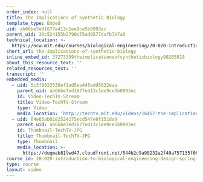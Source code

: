 ```yaml
---
order_index: null
title: The Implications of Synthetic Biology
template_type: Embed
uid: ab66be7ed1677e413c1ee9ce5b0993ec
parent_uid: 39c524155b2790c75ad9577dafb7b7a3
technical_location: >-
  https://ocw.mit.edu/courses/biological-engineering/20-020-introduction-to-biological-engineering-design-spring-2009/syllabus/the-implications-of-synthetic-biology
short_url: the-implications-of-synthetic-biology
inline_embed_id: 37273399theimplicationsofsyntheticbiology98285018
about_this_resource_text: ''
related_resources_text: ''
transcript: ''
embedded_media:
  - uid: 5c3f0023538ef1ad5ea445edd5832eaa
    parent_uid: ab66be7ed1677e413c1ee9ce5b0993ec
    id: Video-TechTV-Stream
    title: Video-TechTV-Stream
    type: Video
    media_location: 'http://techtv.mit.edu/videos/16457-the-implications-of-synthetic-biology'
  - uid: 64e65ab0182524275ecd547e0f151da9
    parent_uid: ab66be7ed1677e413c1ee9ce5b0993ec
    id: Thumbnail-TechTV-JPG
    title: Thumbnail-TechTV-JPG
    type: Thumbnail
    media_location: >-
      https://duqmab81lwd47.cloudfront.net/544b2c9a98232a2f40a757135f061576/thumbnails/16457/jumbo.jpg
course_id: 20-020-introduction-to-biological-engineering-design-spring-2009
type: course
layout: video
---
```

